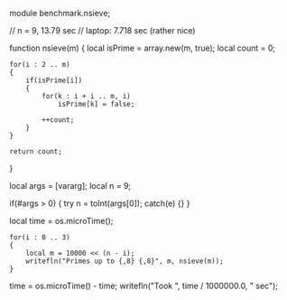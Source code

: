 module benchmark.nsieve;

// n = 9, 13.79 sec
// laptop: 7.718 sec (rather nice)

function nsieve(m)
{
	local isPrime = array.new(m, true);
	local count = 0;

	for(i : 2 .. m)
	{
		if(isPrime[i])
		{
			for(k : i + i .. m, i)
				isPrime[k] = false;

			++count;
		}
	}

	return count;
}

local args = [vararg];
local n = 9;

if(#args > 0)
{
	try
		n = toInt(args[0]);
	catch(e) {}
}

local time = os.microTime();

	for(i : 0 .. 3)
	{
		local m = 10000 << (n - i);
		writefln("Primes up to {,8} {,8}", m, nsieve(m));
	}
	
time = os.microTime() - time;
writefln("Took ", time / 1000000.0, " sec");